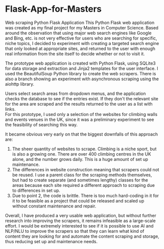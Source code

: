 # Flask-App-for-Masters
Web scraping Python Flask Application
This Python Flask web application was created as my final project for my Masters in Computer Science. 
Based around the observation that using major web search engines like Google and Bing, etc. is not very effective for users who are searching for specific, niche topics, I decided to experiment with creating a targeted search engine that only looked at appropriate sites, and returned to the user with enough real information from the site itself to decide whether or not to visit it. 

The prototype web application is created with Python Flask, using SQLite3 for data storage and extraction and Jinja2 templates for the user interface.
I used the BeautifulSoup Python library to create the web scrapers. There is also a branch showing an experiment with asynchronous scraping using the aiohttp library.  

Users select search areas from dropdown menus, and the application checks the database to see if the entries exist. If they don't the relevant site for the area are scraped and the results returned to the user as a list with links.  
For this prototype, I used only a selection of the websites for climbing walls and events venues in the UK, since it was a preliminary experiment to see the feasibility of searching this way. 

It became obvious very early on that the biggest downfalls of this approach are: 
  1) The sheer quantity of websites to scrape. Climbing is a niche sport, but is also a growing one. There are over 400 climbing centres in the UK alone, and the number grows daily. This is a huge amount of set up maintenance.
  2) The differences in website construction meaning that scrapers could not be reused. I use a parent class for the scraping methods themselves, but had to create separate (and sometimes lengthy) classes for the areas because each site required a different approach to scraping due to differences in set up.
  3) Due to point 2, the code is brittle. There is too much hard-coding in it for it to be feasible as a project that could be released and scaled up without constant maintenance and repair.

Overall, I have produced a very usable web application, but without further research into improving the scrapers, it remains infeasible as a large-scale effort. 
I would be extremely interested to see if it is possible to use AI and NLP/NLU to improve the scrapers so that they can learn what kind of content they are looking for and automate the content scraping and storage, thus reducing set up and maintenance needs. 

